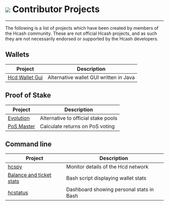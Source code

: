 # <img class="hc-icon" src="/img/hc-icons/UserProjects.svg" /> Contributor Projects

---

The following is a list of projects which have been created by members of the Hcash community. These are not official Hcash projects, and as such they are not necessarily endorsed or supported by the Hcash developers. 


## Wallets

Project                                                                       | Description
------------------------------------------------------------------------------|------------------------------------------
[Hcd Wallet Gui](https://forum.hcd.org/threads/hcd-wallet-gui.1119/) | Alternative wallet GUI written in Java

## Proof of Stake

Project                                     | Description
--------------------------------------------|------------------------------------
[Evolution](https://evolution.hcstats.com) | Alternative to official stake pools
[PoS Master](http://www.posmaster.info/)    | Calculate returns on PoS voting


## Command line
Project                                                                                                                         | Description
--------------------------------------------------------------------------------------------------------------------------------|------------------------------------
[hcspy](https://github.com/chappjc/hcspy)                                                                                     | Monitor details of the Hcd network
[Balance and ticket stats](https://forum.hcd.org/threads/bash-shell-script-to-view-quick-stats-on-balance-and-tickets.2926/) | Bash script displaying wallet stats
[hcstatus](https://github.com/karamble/hcstatus)                                                                              | Dashboard showing personal stats in Bash
